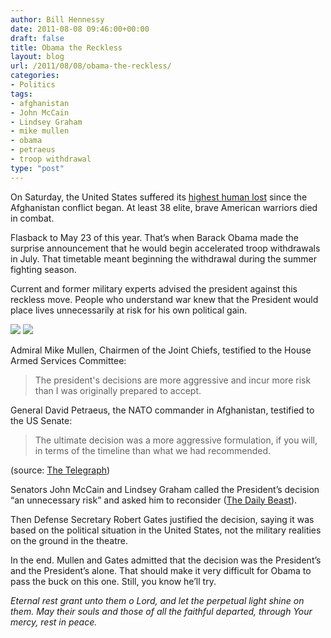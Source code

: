```yaml
---
author: Bill Hennessy
date: 2011-08-08 09:46:00+00:00
draft: false
title: Obama the Reckless
layout: blog
url: /2011/08/08/obama-the-reckless/
categories:
- Politics
tags:
- afghanistan
- John McCain
- Lindsey Graham
- mike mullen
- obama
- petraeus
- troop withdrawal
type: "post"
---
```


On Saturday, the United States suffered its [highest human lost](https://www.reuters.com/article/2011/08/07/us-afghanistan-violence-idUSTRE7750UW20110807) since the Afghanistan conflict began. At least 38 elite, brave American warriors died in combat. 

Flasback to May 23 of this year. That’s when Barack Obama made the surprise announcement that he would begin accelerated troop withdrawals in July. That timetable meant beginning the withdrawal during the summer fighting season. 

Current and former military experts advised the president against this reckless move. People who understand war knew that the President would place lives unnecessarily at risk for his own political gain. 

![](https://upload.wikimedia.org/wikipedia/commons/thumb/4/43/Michael_Mullen%2C_CJCS%2C_official_photo_portrait%2C_2007.jpg/250px-Michael_Mullen%2C_CJCS%2C_official_photo_portrait%2C_2007.jpg)
![](https://upload.wikimedia.org/wikipedia/commons/thumb/4/43/General_David_Petraeus.jpg/220px-General_David_Petraeus.jpg)


Admiral Mike Mullen, Chairmen of the Joint Chiefs, testified to the House Armed Services Committee:



> The president's decisions are more aggressive and incur more risk than I was originally prepared to accept.





General David Petraeus, the NATO commander in Afghanistan, testified to the US Senate:



> The ultimate decision was a more aggressive formulation, if you will, in terms of the timeline than what we had recommended.





(source: [The Telegraph](https://www.telegraph.co.uk/news/worldnews/barackobama/8595566/Military-chiefs-turn-their-fire-on-Barack-Obama-over-Afghanistan-withdrawal-plan.html))

Senators John McCain and Lindsey Graham called the President’s decision “an unnecessary risk” and asked him to reconsider ([The Daily Beast](https://www.thedailybeast.com/articles/2011/07/03/afghanistan-libya-john-mccain-and-more.html)).

Then Defense Secretary Robert Gates justified the decision, saying it was based on the political situation in the United States, not the military realities on the ground in the theatre.

In the end. Mullen and Gates admitted that the decision was the President’s and the President’s alone. That should make it very difficult for Obama to pass the buck on this one. Still, you know he’ll try.

_Eternal rest grant unto them o Lord, and let the perpetual light shine on them. May their souls and those of all the faithful departed, through Your mercy, rest in peace._
